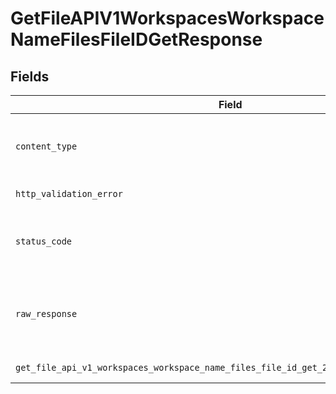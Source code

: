 # GetFileAPIV1WorkspacesWorkspaceNameFilesFileIDGetResponse


## Fields

| Field                                                                                  | Type                                                                                   | Required                                                                               | Description                                                                            |
| -------------------------------------------------------------------------------------- | -------------------------------------------------------------------------------------- | -------------------------------------------------------------------------------------- | -------------------------------------------------------------------------------------- |
| `content_type`                                                                         | *str*                                                                                  | :heavy_check_mark:                                                                     | HTTP response content type for this operation                                          |
| `http_validation_error`                                                                | [Optional[shared.HTTPValidationError]](../../models/shared/httpvalidationerror.md)     | :heavy_minus_sign:                                                                     | Validation Error                                                                       |
| `status_code`                                                                          | *int*                                                                                  | :heavy_check_mark:                                                                     | HTTP response status code for this operation                                           |
| `raw_response`                                                                         | [requests.Response](https://requests.readthedocs.io/en/latest/api/#requests.Response)  | :heavy_minus_sign:                                                                     | Raw HTTP response; suitable for custom response parsing                                |
| `get_file_api_v1_workspaces_workspace_name_files_file_id_get_200_application_json_any` | *Optional[Any]*                                                                        | :heavy_minus_sign:                                                                     | Successful Response                                                                    |